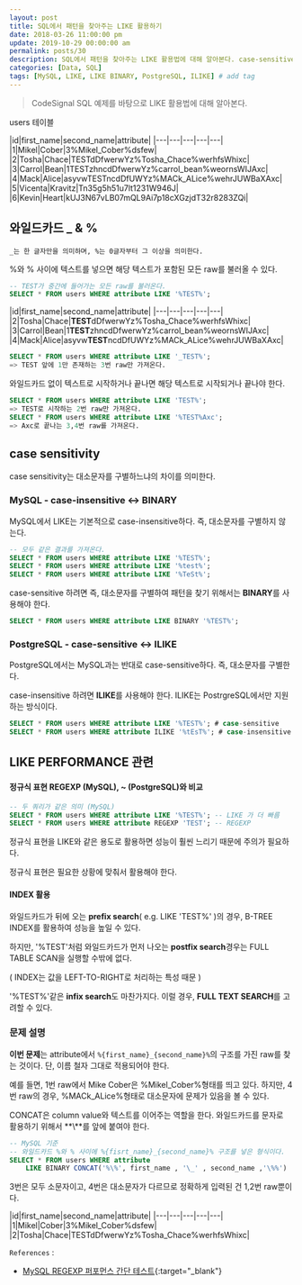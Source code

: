 ```yaml
---
layout: post
title: SQL에서 패턴을 찾아주는 LIKE 활용하기
date: 2018-03-26 11:00:00 pm
update: 2019-10-29 00:00:00 am
permalink: posts/30
description: SQL에서 패턴을 찾아주는 LIKE 활용법에 대해 알아본다. case-sensitive와 case-insensitive를 구분해서 사용할 수 있다.
categories: [Data, SQL]
tags: [MySQL, LIKE, LIKE BINARY, PostgreSQL, ILIKE] # add tag
---
```


> CodeSignal SQL 예제를 바탕으로 LIKE 활용법에 대해 알아본다.

users 테이블

|id|first_name|second_name|attribute|
|---|---|---|---|---|
|1|Mikel|Cober|3%Mikel_Cober%dsfew|
|2|Tosha|Chace|TESTdDfwerwYz%Tosha_Chace%werhfsWhixc|
|3|Carrol|Bean|1TESTzhncdDfwerwYz%carrol_bean%weornsWIJAxc|
|4|Mack|Alice|asyvwTESTncdDfUWYz%MACk_ALice%wehrJUWBaXAxc|
|5|Vicenta|Kravitz|Tn35g5h51u7lt1231W946J|
|6|Kevin|Heart|kUJ3N67vLB07mQL9Ai7p18cXGzjdT32r8283ZQi|

## 와일드카드 _ & %

`_는 한 글자만을 의미하며, %는 0글자부터 그 이상을 의미한다.`

%와 % 사이에 텍스트를 넣으면 해당 텍스트가 포함된 모든 raw를 불러올 수 있다.

```sql
-- TEST가 중간에 들어가는 모든 raw를 불러온다.
SELECT * FROM users WHERE attribute LIKE '%TEST%';
```

|id|first_name|second_name|attribute|
|---|---|---|---|---|
|2|Tosha|Chace|**TEST**dDfwerwYz%Tosha_Chace%werhfsWhixc|
|3|Carrol|Bean|1**TEST**zhncdDfwerwYz%carrol_bean%weornsWIJAxc|
|4|Mack|Alice|asyvw**TEST**ncdDfUWYz%MACk_ALice%wehrJUWBaXAxc|

```sql
SELECT * FROM users WHERE attribute LIKE '_TEST%';
=> TEST 앞에 1만 존재하는 3번 raw만 가져온다.
```

와일드카드 없이 텍스트로 시작하거나 끝나면 해당 텍스트로 시작되거나 끝나야 한다.

```sql
SELECT * FROM users WHERE attribute LIKE 'TEST%';
=> TEST로 시작하는 2번 raw만 가져온다.
SELECT * FROM users WHERE attribute LIKE '%TEST%Axc';
=> Axc로 끝나는 3,4번 raw를 가져온다.
``` 

## case sensitivity

case sensitivity는 대소문자를 구별하느냐의 차이를 의미한다.

### MySQL - case-insensitive <-> BINARY

MySQL에서 LIKE는 기본적으로 case-insensitive하다. 즉, 대소문자를 구별하지 않는다.

```sql
-- 모두 같은 결과를 가져온다.
SELECT * FROM users WHERE attribute LIKE '%TEST%';
SELECT * FROM users WHERE attribute LIKE '%test%';
SELECT * FROM users WHERE attribute LIKE '%TeSt%';
```

case-sensitive 하려면 즉, 대소문자를 구별하여 패턴을 찾기 위해서는 **BINARY**를 사용해야 한다.

``` sql
SELECT * FROM users WHERE attribute LIKE BINARY '%TEST%';
```

### PostgreSQL - case-sensitive <-> ILIKE

PostgreSQL에서는 MySQL과는 반대로 case-sensitive하다. 즉, 대소문자를 구별한다.

case-insensitive 하려면 **ILIKE**를 사용해야 한다. ILIKE는 PostrgreSQL에서만 지원하는 방식이다.

``` sql
SELECT * FROM users WHERE attribute LIKE '%TEST%'; # case-sensitive
SELECT * FROM users WHERE attribute ILIKE '%tEsT%'; # case-insensitive
```

## LIKE PERFORMANCE 관련

#### 정규식 표현 REGEXP (MySQL), ~ (PostgreSQL)와 비교

``` sql
-- 두 쿼리가 같은 의미 (MySQL)
SELECT * FROM users WHERE attribute LIKE '%TEST%'; -- LIKE 가 더 빠름
SELECT * FROM users WHERE attribute REGEXP 'TEST'; -- REGEXP
```
정규식 표현을 LIKE와 같은 용도로 활용하면 성능이 훨씬 느리기 때문에 주의가 필요하다.

정규식 표현은 필요한 상황에 맞춰서 활용해야 한다.

#### INDEX 활용

와일드카드가 뒤에 오는 **prefix search**( e.g. LIKE 'TEST%' )의 경우, B-TREE INDEX를 활용하여 성능을 높일 수 있다. 

하지만, '%TEST'처럼 와일드카드가 먼저 나오는 **postfix search**경우는 FULL TABLE SCAN을 실행할 수밖에 없다. 

( INDEX는 값을 LEFT-TO-RIGHT로 처리하는 특성 때문 )

'%TEST%'같은 **infix search**도 마찬가지다. 이럴 경우, **FULL TEXT SEARCH**를 고려할 수 있다.

### 문제 설명

**이번 문제**는 attribute에서 `%{first_name}_{second_name}%`의 구조를 가진 raw를 찾는 것이다. 단, 이름 철자 그대로 적용되어야 한다.

예를 들면, 1번 raw에서 Mike Cober은 %Mikel_Cober%형태를 띄고 있다. 하지만, 4번 raw의 경우, %MACk_ALice%형태로 대소문자에 문제가 있음을 볼 수 있다.

CONCAT은 column value와 텍스트를 이어주는 역할을 한다. 와일드카드를 문자로 활용하기 위해서 **\\**를 앞에 붙여야 한다. 

```sql
-- MySQL 기준
-- 와일드카드 %와 % 사이에 %{fisrt_name}_{second_name}% 구조를 넣은 형식이다.
SELECT * FROM users WHERE attribute 
    LIKE BINARY CONCAT('%\%', first_name , '\_' , second_name ,'\%%')
```

3번은 모두 소문자이고, 4번은 대소문자가 다르므로 정확하게 입력된 건 1,2번 raw뿐이다.

|id|first_name|second_name|attribute|
|---|---|---|---|---|
|1|Mikel|Cober|3%Mikel_Cober%dsfew|
|2|Tosha|Chace|TESTdDfwerwYz%Tosha_Chace%werhfsWhixc|

`References` : 

* [MySQL REGEXP 퍼포먼스 간단 테스트](https://engineering.huiseoul.com/mysql-regexp-퍼포먼스-간단-테스트-4336af0b55b){:target="_blank"}
